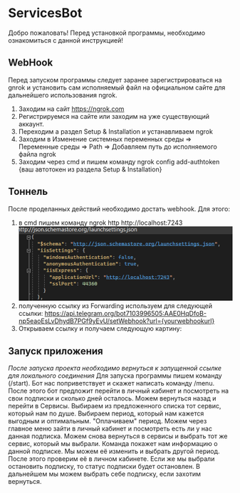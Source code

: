 # ServicesBot
Добро пожаловать! Перед установкой программы, необходимо ознакомиться с данной инструкцией!
## WebHook
Перед запуском программы следует заранее зарегистрироваться на gnrok и установить сам исполняемый файл на официальном сайте для дальнейшего использования ngrok.
1. Заходим на сайт https://ngrok.com
2. Регистрируемся на сайте или заходим на уже существующий аккаунт.
3. Переходим а раздел Setup & Installation и устанавливаем ngrok
4. Заходим в Изменение системных переменных среды => Переменные среды => Path => Добавляем путь до исполняемого файла ngrok
5. Заходим через cmd и пишем команду ngrok config add-authtoken {ваш автотокен из раздела Setup & Installation}
## Тоннель
После проделанных действий необходимо достать webhook. Для этого:
1. в cmd пишем команду ngrok http http://localhost:7243 ![ссылка](needurl.png)
2. полученную ссылку из Forwarding используем для следующей ссылки: https://api.telegram.org/bot7103996505:AAE0HqDfoB-np5eaoEsLvDhydB7PGf9yEvU/setWebhook?url={yourwebhookurl}
3. Открываем ссылку и получаем следующую картину:
## Запуск приложения
*После запуска проекта необходимо вернуться к запущенной ссылке для локального соединения*
Для запуска программы пишем команду (/start).
Бот нас поприветствует и скажет написать команду /menu.
После этого бот предложит перейти в личный кабинет и посмотреть на свои подписки и сколько дней осталось.
Можем вернуться назад и перейти в Сервисы.
Выбираем из предложенного списка тот сервис, который нам по душе.
Выбираем период, который нам кажется выгодным и оптимальным.
"Оплачиваем" период.
Можем через главное меню зайти в личный кабинет и посмотреть есть ли у нас данная подписка.
Можем снова вернуться в сервисы и выбрать тот же сервис, который мы выбрали. Команда покажет нам информацию о данной подписке.
Мы можем её изменить и выбрать другой период.
После этого проверим её в личном кабинете.
Если же мы выбрали остановить подписку, то статус подписки будет остановлен.
В дальнейшем мы можем выбрать себе подписку, если захотим вернуться.

